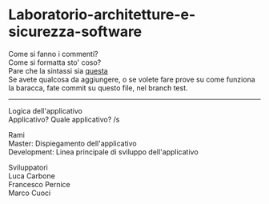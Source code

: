 # Laboratorio-architetture-e-sicurezza-software
Come si fanno i commenti?  
Come si formatta sto' coso?  
	Pare che la sintassi sia [questa](https://en.wikipedia.org/wiki/Markdown)  
Se avete qualcosa da aggiungere, o se volete fare prove su come funziona la baracca, fate commit su questo file, nel branch test.

---

Logica dell'applicativo  
	Applicativo? Quale applicativo? /s

Rami  
	Master: Dispiegamento dell'applicativo  
	Development: Linea principale di sviluppo dell'applicativo

Sviluppatori  
	Luca Carbone  
	Francesco Pernice  
	Marco Cuoci
